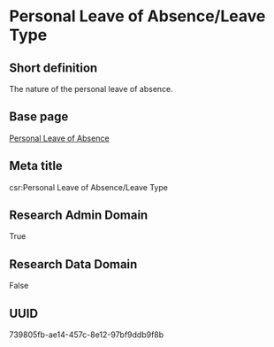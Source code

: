 # Personal Leave of Absence/Leave Type
## Short definition
The nature of the personal leave of absence.
## Base page
[Personal Leave of Absence](../../Objects/Personal%20Leave%20of%20Absence.md)
## Meta title
csr:Personal Leave of Absence/Leave Type
## Research Admin Domain
True
## Research Data Domain
False
## UUID
739805fb-ae14-457c-8e12-97bf9ddb9f8b
